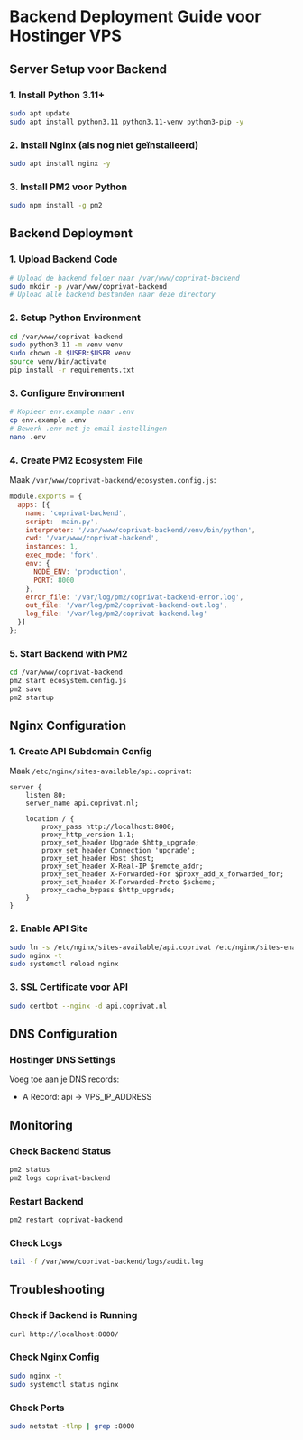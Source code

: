 # Backend Deployment Guide voor Hostinger VPS

## Server Setup voor Backend

### 1. Install Python 3.11+
```bash
sudo apt update
sudo apt install python3.11 python3.11-venv python3-pip -y
```

### 2. Install Nginx (als nog niet geïnstalleerd)
```bash
sudo apt install nginx -y
```

### 3. Install PM2 voor Python
```bash
sudo npm install -g pm2
```

## Backend Deployment

### 1. Upload Backend Code
```bash
# Upload de backend folder naar /var/www/coprivat-backend
sudo mkdir -p /var/www/coprivat-backend
# Upload alle backend bestanden naar deze directory
```

### 2. Setup Python Environment
```bash
cd /var/www/coprivat-backend
sudo python3.11 -m venv venv
sudo chown -R $USER:$USER venv
source venv/bin/activate
pip install -r requirements.txt
```

### 3. Configure Environment
```bash
# Kopieer env.example naar .env
cp env.example .env
# Bewerk .env met je email instellingen
nano .env
```

### 4. Create PM2 Ecosystem File
Maak `/var/www/coprivat-backend/ecosystem.config.js`:
```javascript
module.exports = {
  apps: [{
    name: 'coprivat-backend',
    script: 'main.py',
    interpreter: '/var/www/coprivat-backend/venv/bin/python',
    cwd: '/var/www/coprivat-backend',
    instances: 1,
    exec_mode: 'fork',
    env: {
      NODE_ENV: 'production',
      PORT: 8000
    },
    error_file: '/var/log/pm2/coprivat-backend-error.log',
    out_file: '/var/log/pm2/coprivat-backend-out.log',
    log_file: '/var/log/pm2/coprivat-backend.log'
  }]
};
```

### 5. Start Backend with PM2
```bash
cd /var/www/coprivat-backend
pm2 start ecosystem.config.js
pm2 save
pm2 startup
```

## Nginx Configuration

### 1. Create API Subdomain Config
Maak `/etc/nginx/sites-available/api.coprivat`:
```nginx
server {
    listen 80;
    server_name api.coprivat.nl;

    location / {
        proxy_pass http://localhost:8000;
        proxy_http_version 1.1;
        proxy_set_header Upgrade $http_upgrade;
        proxy_set_header Connection 'upgrade';
        proxy_set_header Host $host;
        proxy_set_header X-Real-IP $remote_addr;
        proxy_set_header X-Forwarded-For $proxy_add_x_forwarded_for;
        proxy_set_header X-Forwarded-Proto $scheme;
        proxy_cache_bypass $http_upgrade;
    }
}
```

### 2. Enable API Site
```bash
sudo ln -s /etc/nginx/sites-available/api.coprivat /etc/nginx/sites-enabled/
sudo nginx -t
sudo systemctl reload nginx
```

### 3. SSL Certificate voor API
```bash
sudo certbot --nginx -d api.coprivat.nl
```

## DNS Configuration

### Hostinger DNS Settings
Voeg toe aan je DNS records:
- A Record: api → VPS_IP_ADDRESS

## Monitoring

### Check Backend Status
```bash
pm2 status
pm2 logs coprivat-backend
```

### Restart Backend
```bash
pm2 restart coprivat-backend
```

### Check Logs
```bash
tail -f /var/www/coprivat-backend/logs/audit.log
```

## Troubleshooting

### Check if Backend is Running
```bash
curl http://localhost:8000/
```

### Check Nginx Config
```bash
sudo nginx -t
sudo systemctl status nginx
```

### Check Ports
```bash
sudo netstat -tlnp | grep :8000
```
